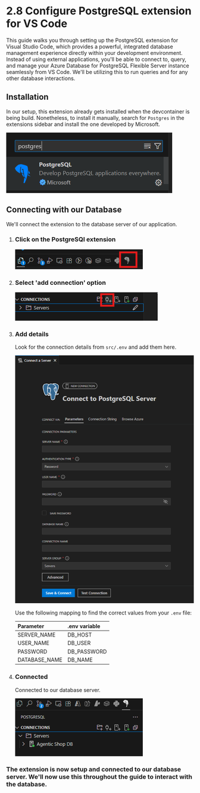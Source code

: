 # 2.8 Configure PostgreSQL extension for VS Code

This guide walks you through setting up the PostgreSQL extension for Visual Studio Code, which provides a powerful, integrated database management experience directly within your development environment. Instead of using external applications, you'll be able to connect to, query, and manage your Azure Database for PostgreSQL Flexible Server instance seamlessly from VS Code. We'll be utilizing this to run queries and for any other database interactions.

## Installation

In our setup, this extension already gets installed when the devcontainer is being build. Nonetheless, to install it manually, search for `Postgres` in the extensions sidebar and install the one developed by Microsoft.

![PostgreSQL extension for VS Code](../img/postgres-extension.png) 

## Connecting with our Database

We'll connect the extension to the database server of our application.

1. ### Click on the PostgreSQl extension

     ![PostgreSQL extension icon for VS Code](../img/postgres-extension-icon.png)

2. ### Select 'add connection' option

     ![add-connection](../img/add-connection.png)

3. ### Add details

    Look for the connection details from `src/.env` and add them here.

     ![connection-details](../img/connection-details.png)

     Use the following mapping to find the correct values from your `.env` file:

     | Parameter | .env variable |
     |----------|----------|
     | SERVER_NAME    | DB_HOST |  
     | USER_NAME    | DB_USER   |
     | PASSWORD    | DB_PASSWORD   |
     | DATABASE_NAME    | DB_NAME   |

4. ### Connected

    Connected to our database server.

     ![connection-details](../img/connected.png)

### The extension is now setup and connected to our database server. We'll now use this throughout the guide to interact with the database.